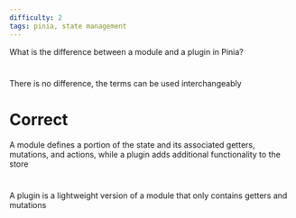 ```yaml
---
difficulty: 2
tags: pinia, state management
---
```


What is the difference between a module and a plugin in Pinia?

#

There is no difference, the terms can be used interchangeably

# Correct

A module defines a portion of the state and its associated getters, mutations, and actions, while a plugin adds additional functionality to the store

#

A plugin is a lightweight version of a module that only contains getters and mutations